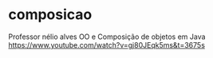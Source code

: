 # composicao


Professor nélio alves
OO e Composição de objetos em Java
https://www.youtube.com/watch?v=gj80JEqk5ms&t=3675s

